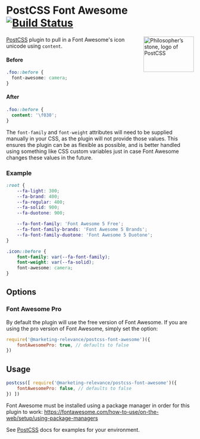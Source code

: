 # PostCSS Font Awesome [![Build Status][ci-img]][ci]

<img align="right" width="135" height="95"
     title="Philosopher’s stone, logo of PostCSS"
     src="http://postcss.github.io/postcss/logo-leftp.svg">

[PostCSS] plugin to pull in a Font Awesome's icon unicode using `content`.

[PostCSS]: https://github.com/marketing-relevance/postcss-font-awesome
[ci-img]:  https://github.com/marketing-relevance/postcss-font-awesome/workflows/Build/badge.svg
[ci]:      https://github.com/marketing-relevance/postcss-font-awesome/actions

#### Before
```css
.foo::before {
  font-awesome: camera;
}
```

#### After
```css
.foo::before {
  content: '\f030';
}
```

The `font-family` and `font-weight` attributes will need to be supplied manually in your CSS, as the plugin will not provide those values.
This ensures the plugin can be as flexible as possible, and is better handled using something like CSS custom variables just in case Font Awesome changes these values in the future.

### Example
```css
:root {
    --fa-light: 300;
    --fa-brand: 400;
    --fa-regular: 400;
    --fa-solid: 900;
    --fa-duotone: 900;

    --fa-font-family: 'Font Awesome 5 Free';
    --fa-font-family-brands: 'Font Awesome 5 Brands';
    --fa-font-family-duotone: 'Font Awesome 5 Duotone';
}

.icon::before {
    font-family: var(--fa-font-family);
    font-weight: var(--fa-solid);
    font-awesome: camera;
}
```

## Options

### Font Awesome Pro
By default the plugin will use the free version of Font Awesome. If you are using the pro version of Font Awesome, simply set the option:
```js
require('@marketing-relevance/postcss-font-awesome')({
    fontAwesomePro: true, // defaults to false
})
```

## Usage

```js
postcss([ require('@marketing-relevance/postcss-font-awesome')({
    fontAwesomePro: false, // defaults to false
}) ])
```

Font Awesome must be installed using a package manager in order for this plugin to work: https://fontawesome.com/how-to-use/on-the-web/setup/using-package-managers

See [PostCSS] docs for examples for your environment.
